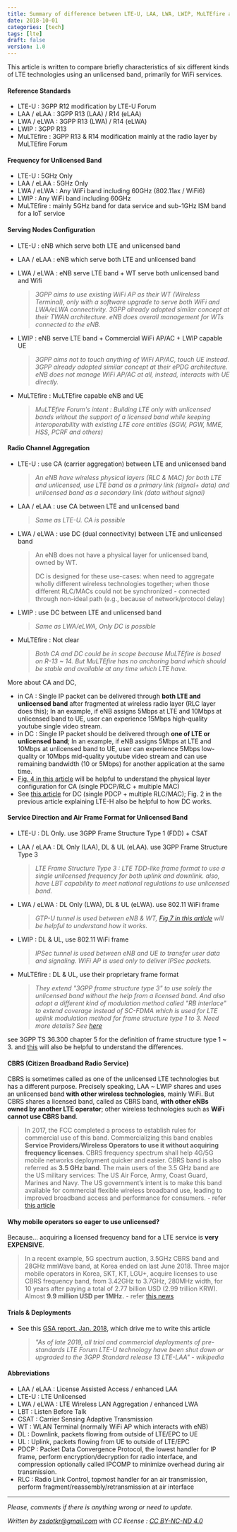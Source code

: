```yaml
---
title: Summary of difference between LTE-U, LAA, LWA, LWIP, MuLTEfire and CBRS
date: 2018-10-01
categories: [tech]
tags: [lte]
draft: false
version: 1.0
---
```




This article is written to compare briefly characteristics of six different kinds of LTE technologies using an unlicensed band, primarily for WiFi services. 

<!--more-->

#### Reference Standards 

- LTE-U : 3GPP R12 modification by LTE-U Forum
- LAA / eLAA : 3GPP R13 (LAA) / R14 (eLAA) 
- LWA / eLWA : 3GPP R13 (LWA) / R14 (eLWA) 
- LWIP : 3GPP R13 
- MuLTEfire : 3GPP R13 & R14 modification mainly at the radio layer by MuLTEfire Forum


#### Frequency for Unlicensed Band 

- LTE-U : 5GHz Only  
- LAA / eLAA : 5GHz Only  
- LWA / eLWA : Any WiFi band including 60GHz (802.11ax / WiFi6)  
- LWIP : Any WiFi band including 60GHz 
- MuLTEfire : mainly 5GHz band for data service and sub-1GHz ISM band for a IoT service



#### Serving Nodes Configuration  

- LTE-U : eNB which serve both LTE and unlicensed band
- LAA / eLAA : eNB which serve both LTE and unlicensed band
- LWA / eLWA : eNB serve LTE band + WT serve both unlicensed band and Wifi 

	> *3GPP aims to use existing WiFi AP as their WT (Wireless Terminal), only with a software upgrade to serve both WiFi and LWA/eLWA connectivity. 3GPP already adopted similar concept at their TWAN architecture. eNB does overall management for WTs connected to the eNB.*
- LWIP :  eNB serve LTE band + Commercial WiFi AP/AC + LWIP capable UE

	> *3GPP aims not to touch anything of WiFi AP/AC, touch UE instead. 3GPP already adopted similar concept at their ePDG architecture. eNB does not manage WiFi AP/AC at all, instead, interacts with UE directly.*
- MuLTEfire : MuLTEfire capable eNB and UE

	> *MuLTEfire Forum's intent : Building LTE only with unlicensed bands without the support of a licensed band while keeping interoperability with existing LTE core entities (SGW, PGW, MME, HSS, PCRF and others)*

#### Radio Channel Aggregation

- LTE-U : use CA (carrier aggregation) between LTE and unlicensed band

	> *An eNB have wireless physical layers (RLC & MAC) for both LTE and unlicensed, use LTE band as a primary link (signal+ data) and unlicensed band as a secondary link (data without signal)* 

- LAA / eLAA : use CA between LTE and unlicensed band 

	> *Same as LTE-U. CA is possible* 

- LWA / eLWA : use DC (dual connectivity) between LTE and unlicensed band 

	> An eNB does not have a physical layer for unlicensed band, owned by WT. 
	>
	> DC is designed for these use-cases: when need to aggregate wholly different wireless technologies together; when those different RLC/MACs could not be synchronized - connected through non-ideal path (e.g., because of network/protocol delay)  

- LWIP : use DC between LTE and unlicensed band

	> *Same as LWA/eLWA, Only DC is possible*

- MuLTEfire : Not clear

	> *Both CA and DC could be in scope because MuLTEfire is based on R-13 ~ 14. But MuLTEfire has no anchoring band which should be stable and available at any time which LTE have.*   



More about CA and DC, 

- in CA : Single IP packet can be delivered through **both LTE and unlicensed band** after fragmented at wireless radio layer (RLC layer does this); In an example, if eNB assigns 5Mbps at LTE and 10Mbps at unlicensed band to UE, user can experience 15Mbps high-quality youtube single video stream. 
- in DC : Single IP packet should be delivered through **one of LTE or unlicensed band**; In an example, if eNB assigns 5Mbps at LTE and 10Mbps at unlicensed band to UE, user can experience 5Mbps low-quality or 10Mbps mid-quality youtube video stream and can use remaining bandwidth (10 or 5Mbps) for another application at the same time.
- [Fig. 4 in this article](https://www.netmanias.com/en/post/blog/7388/c-ran-fronthaul-kt-korea-lte-lte-h-lte-u-mwc-2015-samsung/netmanias-interview-with-kt-at-mwc-2015-kt-s-demonstrations-of-lte-h-and-lte-u)  will be helpful to understand the physical layer configuration for CA (single PDCP/RLC + multiple MAC)
- See [this article](http://www.sharetechnote.com/html/Handbook_LTE_LWA.html) for DC (single PDCP + multiple RLC/MAC); Fig. 2 in the previous article explaining LTE-H also be helpful to how DC works. 



#### Service Direction and Air Frame Format for Unlicensed Band  

- LTE-U : DL Only. use 3GPP Frame Structure Type 1 (FDD) + CSAT  
- LAA / eLAA : DL Only (LAA), DL & UL (eLAA). use 3GPP Frame Structure Type 3 

	> *LTE Frame Structure Type 3 : LTE TDD-like frame format to use a single unlicensed frequency for both uplink and downlink. also, have LBT capability to meet national regulations to use unlicensed band.* 

- LWA / eLWA : DL Only (LWA), DL & UL (eLWA). use 802.11 WiFi frame 

	> *GTP-U tunnel is used between eNB & WT, [Fig.7 in this article](https://www.netmanias.com/en/?m=view&id=reports&no=8532) will be helpful to understand how it works.* 

- LWIP : DL & UL, use 802.11 WiFi frame

	> *IPSec tunnel is used between eNB and UE to transfer user data and signaling. WiFi AP is used only to deliver IPSec packets.*   

- MuLTEfire : DL & UL, use their proprietary frame format

	> *They extend "3GPP frame structure type 3" to use solely the unlicensed band without the help from a licensed band. And also adopt a different kind of modulation method called "RB interlace" to extend coverage instead of SC-FDMA which is used for LTE uplink modulation method for frame structure type 1 to 3. Need more details? See [here](https://www.MuLTEfire.org/wp-content/uploads/2016/10/MuLTEfire_Radio-Link.pdf)*



see 3GPP TS 36.300 chapter 5 for the definition of frame structure type 1 ~ 3. and [this](https://ofinno.com/technology/enhanced-laa/) will also be helpful to understand the differences.  



#### CBRS (Citizen Broadband Radio Service) 

CBRS is sometimes called as one of the unlicensed LTE technologies but has a different purpose. Precisely speaking, LAA ~ LWIP shares and uses an unlicensed band **with other wireless technologies**, mainly WiFi. But CBRS shares a licensed band, called as CBRS band, **with other eNBs owned by another LTE operator**; other wireless technologies such as **WiFi cannot use CBRS band**.

> In 2017, the FCC completed a process to establish rules for commercial use of this band. Commercializing this band enables **Service Providers/Wireless Operators to use it without acquiring frequency licenses**. CBRS frequency spectrum shall help 4G/5G mobile networks deployment quicker and easier. CBRS band is also referred as **3.5 GHz band**.  The main users of the 3.5 GHz band are the US military services: The US Air Force, Army, Coast Guard, Marines and Navy. The US government’s intent is to make this band available for commercial flexible wireless broadband use, leading to improved broadband access and performance for consumers. - refer [this article](http://www.techplayon.com/citizens-broadband-radio-service-cbrs-frequency-spectrum-operation-modes-and-its-applications/)



#### Why mobile operators so eager to use unlicensed?

Because... acquiring a licensed frequency band for a LTE service is **very EXPENSIVE**. 

> In a recent example, 5G spectrum auction, 3.5GHz CBRS band and 28GHz mmWave band, at Korea ended on last June 2018. Three major mobile operators in Korea, SKT, KT, LGU+, acquire licenses to use CBRS frequency band, from 3.42GHz to 3.7GHz, 280MHz width, for 10 years after paying a total of 2.77 billion USD (2.99 trillion KRW). Almost **9.9 million USD per 1MHz.**  - refer [this news](http://english.yonhapnews.co.kr/search1/2603000000.html?cid=AEN20180618010500320)



#### Trials & Deployments  

- See this [GSA report, Jan. 2018](https://www.sata-sec.net/downloads/GSA/180117-GSA-Unlicensed-spectrum-report-Jan-2018.pdf), which drive me to write this article 

	> *"As of late 2018, all trial and commercial deployments of pre-standards LTE Forum LTE-U technology have been shut down or upgraded to the 3GPP Standard release 13 LTE-LAA" - wikipedia*

#### Abbreviations

- LAA / eLAA : License Assisted Access / enhanced LAA
- LTE-U : LTE Unlicensed 
- LWA / eLWA : LTE Wireless LAN Aggregation / enhanced LWA 
- LBT : Listen Before Talk 
- CSAT : Carrier Sensing Adaptive Transmission 
- WT : WLAN Terminal (normally WiFi AP which interacts with eNB) 
- DL : Downlink, packets flowing from outside of LTE/EPC to UE  
- UL : Uplink, packets flowing from UE to outside of LTE/EPC
- PDCP : Packet Data Convergence Protocol, the lowest handler for IP frame, perform encryption/decryption for radio interface, and compression optionally called IPCOMP to minimize overhead during air transmission.
- RLC : Radio Link Control, topmost handler for an air transmission, perform fragment/reassembly/retransmission at air interface 

---

*Please, comments if there is anything wrong or need to update.*   

*Written by [zsdotkr@gmail.com](mailto:zsdotkr@gmail.com) with CC license : [CC BY-NC-ND 4.0](http://creativecommons.org/licenses/by-nc-nd/4.0/)* 

